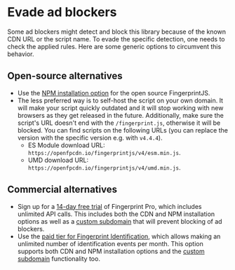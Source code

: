 # Evade ad blockers

Some ad blockers might detect and block this library because of the known CDN URL or the script name.
To evade the specific detection, one needs to check the applied rules.
Here are some generic options to circumvent this behavior.

## Open-source alternatives

- Use the [NPM installation option](https://github.com/fingerprintjs/fingerprintjs/blob/master/docs/api.md#webpackrollupnpmyarn) for the open source FingerprintJS.
- The less preferred way is to self-host the script on your own domain. It will make your script quickly outdated and it will stop working with new browsers as they get released in the future. Additionally, make sure the script's URL doesn't end with the `/fingerprint.js`, otherwise it will be blocked.
You can find scripts on the following URLs (you can replace the version with the specific version e.g. with `v4.4.4`).
  - ES Module download URL: `https://openfpcdn.io/fingerprintjs/v4/esm.min.js`.
  - UMD download URL: `https://openfpcdn.io/fingerprintjs/v4/umd.min.js`.

## Commercial alternatives

- Sign up for a [14-day free trial](https://dashboard.fingerprint.com/signup) of Fingerprint Pro, which includes unlimited API calls. This includes both the CDN and NPM installation options as well as a [custom subdomain](https://dev.fingerprint.com/docs/subdomain-integration) that will prevent blocking of ad blockers.
- Use the [paid tier for Fingerprint Identification](https://dashboard.fingerprint.com/signup), which allows making an unlimited number of identification events per month. This option supports both CDN and NPM installation options and the [custom subdomain](https://dev.fingerprint.com/docs/subdomain-integration) functionality too.
